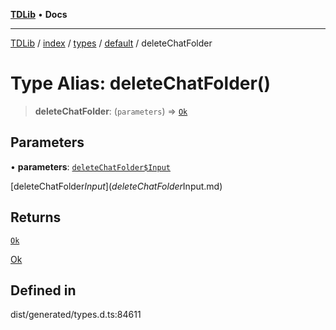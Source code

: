 [**TDLib**](../../../../../../README.md) • **Docs**

***

[TDLib](../../../../../../modules.md) / [index](../../../../../README.md) / [types](../../../README.md) / [default](../README.md) / deleteChatFolder

# Type Alias: deleteChatFolder()

> **deleteChatFolder**: (`parameters`) => [`Ok`](Ok.md)

## Parameters

• **parameters**: [`deleteChatFolder$Input`](deleteChatFolder$Input.md)

[deleteChatFolder$Input](deleteChatFolder$Input.md)

## Returns

[`Ok`](Ok.md)

[Ok](Ok.md)

## Defined in

dist/generated/types.d.ts:84611
